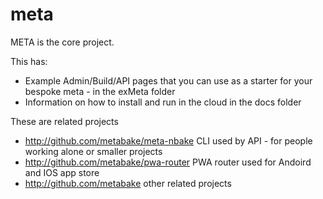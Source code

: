 # meta


META is the core project.

This has:
- Example Admin/Build/API pages that you can use as a starter for your bespoke meta - in the exMeta folder
- Information on how to install and run in the cloud in the docs folder

These are related projects
- http://github.com/metabake/meta-nbake CLI used by API - for people working alone or smaller projects
- http://github.com/metabake/pwa-router PWA router used for Andoird and IOS app store
- http://github.com/metabake  other related projects

